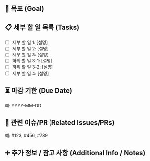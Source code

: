 ## 🎯 목표 (Goal)

## 📋 세부 할 일 목록 (Tasks)

- [ ] 세부 할 일 1: [설명]
- [ ] 세부 할 일 2: [설명]
- [ ] 세부 할 일 3: [설명]
- [ ] 하위 할 일 3-1: [설명]
- [ ] 하위 할 일 3-2: [설명]
- [ ] 세부 할 일 4: [설명]

## ⏳ 마감 기한 (Due Date)

예: YYYY-MM-DD

## 🔗 관련 이슈/PR (Related Issues/PRs)

예: #123, #456, #789

## ➕ 추가 정보 / 참고 사항 (Additional Info / Notes)
